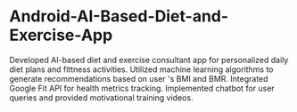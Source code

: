 # Android-AI-Based-Diet-and-Exercise-App
Developed AI-based diet and exercise consultant app for personalized daily diet plans and fittness
activities. Utilized machine learning algorithms to generate recommendations based on user 's BMI and
BMR. Integrated Google Fit API for health metrics tracking. Implemented chatbot for user queries and
provided motivational training videos.
